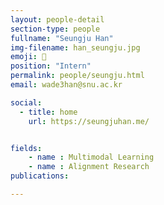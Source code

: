 ```yaml
---
layout: people-detail
section-type: people
fullname: "Seungju Han"
img-filename: han_seungju.jpg
emoji: 🤸
position: "Intern"
permalink: people/seungju.html
email: wade3han@snu.ac.kr

social:
  - title: home
    url: https://seungjuhan.me/


fields:
    - name : Multimodal Learning
    - name : Alignment Research
publications:

---
```

